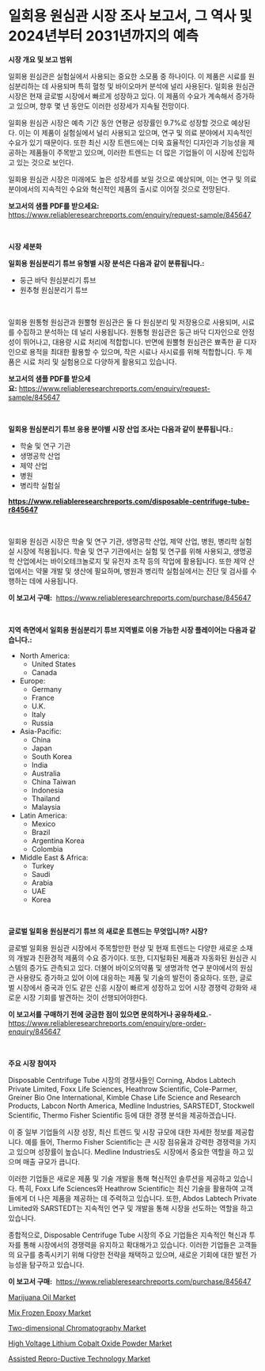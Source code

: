 <p><h1>일회용 원심관 시장 조사 보고서, 그 역사 및 2024년부터 2031년까지의 예측</h1></p><p><strong>시장 개요 및 보고 범위</strong></p>
<p><p>일회용 원심관은 실험실에서 사용되는 중요한 소모품 중 하나이다. 이 제품은 시료를 원심분리하는 데 사용되며 특히 혈청 및 바이오마커 분석에 널리 사용된다. 일회용 원심관 시장은 현재 글로벌 시장에서 빠르게 성장하고 있다. 이 제품의 수요가 계속해서 증가하고 있으며, 향후 몇 년 동안도 이러한 성장세가 지속될 전망이다. </p><p>일회용 원심관 시장은 예측 기간 동안 연평균 성장률인 9.7%로 성장할 것으로 예상된다. 이는 이 제품이 실험실에서 널리 사용되고 있으며, 연구 및 의료 분야에서 지속적인 수요가 있기 때문이다. 또한 최신 시장 트렌드에는 더욱 효율적인 디자인과 기능성을 제공하는 제품들이 주목받고 있으며, 이러한 트렌드는 더 많은 기업들이 이 시장에 진입하고 있는 것으로 보인다.</p><p>일회용 원심관 시장은 미래에도 높은 성장세를 보일 것으로 예상되며, 이는 연구 및 의료 분야에서의 지속적인 수요와 혁신적인 제품의 출시로 이어질 것으로 전망된다.</p></p>
<p><strong>보고서의 샘플 PDF를 받으세요:</strong> <a href="https://www.reliableresearchreports.com/enquiry/request-sample/845647">https://www.reliableresearchreports.com/enquiry/request-sample/845647</a></p>
<p>&nbsp;</p>
<p><strong>시장 세분화</strong></p>
<p><strong>일회용 원심분리기 튜브 유형별 시장 분석은 다음과 같이 분류됩니다.:</strong></p>
<p><ul><li>둥근 바닥 원심분리기 튜브</li><li>원추형 원심분리기 튜브</li></ul></p>
<p>&nbsp;</p>
<p><p>일회용 원통형 원심관과 원뿔형 원심관은 둘 다 원심분리 및 저장용으로 사용되며, 시료를 수집하고 분석하는 데 널리 사용됩니다. 원통형 원심관은 둥근 바닥 디자인으로 안정성이 뛰어나고, 대용량 시료 처리에 적합합니다. 반면에 원뿔형 원심관은 뾰족한 끝 디자인으로 용적을 최대한 활용할 수 있으며, 작은 시료나 사시료를 위해 적합합니다. 두 제품은 시료 처리 및 실험용으로 다양하게 활용되고 있습니다.</p></p>
<p><strong>보고서의 샘플 PDF를 받으세요:</strong>&nbsp;<a href="https://www.reliableresearchreports.com/enquiry/request-sample/845647">https://www.reliableresearchreports.com/enquiry/request-sample/845647</a></p>
<p>&nbsp;</p>
<p><strong> 일회용 원심분리기 튜브 응용 분야별 시장 산업 조사는 다음과 같이 분류됩니다.:</strong></p>
<p><ul><li>학술 및 연구 기관</li><li>생명공학 산업</li><li>제약 산업</li><li>병원</li><li>병리학 실험실</li></ul></p>
<p><strong><a href="https://www.reliableresearchreports.com/disposable-centrifuge-tube-r845647">https://www.reliableresearchreports.com/disposable-centrifuge-tube-r845647</a></strong></p>
<p>&nbsp;</p>
<p><p>일회용 원심관 시장은 학술 및 연구 기관, 생명공학 산업, 제약 산업, 병원, 병리학 실험실 시장에 적용됩니다. 학술 및 연구 기관에서는 실험 및 연구를 위해 사용되고, 생명공학 산업에서는 바이오테크놀로지 및 유전자 조작 등의 작업에 활용됩니다. 또한 제약 산업에서는 약물 개발 및 생산에 필요하며, 병원과 병리학 실험실에서는 진단 및 검사를 수행하는 데에 사용됩니다.</p></p>
<p><strong>이 보고서 구매:</strong>&nbsp; <a href="https://www.reliableresearchreports.com/purchase/845647">https://www.reliableresearchreports.com/purchase/845647</a></p>
<p>&nbsp;</p>
<p><strong>지역 측면에서 일회용 원심분리기 튜브 지역별로 이용 가능한 시장 플레이어는 다음과 같습니다.:</strong></p>
<p><ul>
    <li>
        North America:
        <ul>
            <li>United States</li>
            <li>Canada</li>
        </ul>
    </li>
    <li>
        Europe:
        <ul>
            <li>Germany</li>
            <li>France</li>
            <li>U.K.</li>
            <li>Italy</li>
            <li>Russia</li>
        </ul>
    </li>
    <li>
        Asia-Pacific:
        <ul>
            <li>China</li>
            <li>Japan</li>
            <li>South Korea</li>
            <li>India</li>
            <li>Australia</li>
            <li>China Taiwan</li>
            <li>Indonesia</li>
            <li>Thailand</li>
            <li>Malaysia</li>
        </ul>
    </li>
    <li>
        Latin America:
        <ul>
            <li>Mexico</li>
            <li>Brazil</li>
            <li>Argentina Korea</li>
            <li>Colombia</li>
        </ul>
    </li>
    <li>
        Middle East & Africa:
        <ul>
            <li>Turkey</li>
            <li>Saudi</li>
            <li>Arabia</li>
            <li>UAE</li>
            <li>Korea</li>
        </ul>
    </li>
    </ul></p>
<p>&nbsp;</p>
<p><strong>글로벌 일회용 원심분리기 튜브 의 새로운 트렌드는 무엇입니까? 시장?</strong></p>
<p><p>글로벌 일회용 원심관 시장에서 주목할만한 현상 및 현재 트렌드는 다양한 새로운 소재의 개발과 친환경적 제품의 수요 증가이다. 또한, 디지털화된 제품과 자동화된 원심관 시스템의 증가도 관측되고 있다. 더불어 바이오의약품 및 생명과학 연구 분야에서의 원심관 사용량도 증가하고 있어 이에 대응하는 제품 및 기술의 발전이 중요하다. 또한, 글로벌 시장에서 중국과 인도 같은 신흥 시장이 빠르게 성장하고 있어 시장 경쟁력 강화와 새로운 시장 기회를 발견하는 것이 선행되어야한다.</p></p>
<p><strong>이 보고서를 구매하기 전에 궁금한 점이 있으면 문의하거나 공유하세요.</strong>- <a href="https://www.reliableresearchreports.com/enquiry/pre-order-enquiry/845647">https://www.reliableresearchreports.com/enquiry/pre-order-enquiry/845647</a></p>
<p>&nbsp;</p>
<p><strong>주요 시장 참여자</strong></p>
<p><p>Disposable Centrifuge Tube 시장의 경쟁사들인 Corning, Abdos Labtech Private Limited, Foxx Life Sciences, Heathrow Scientific, Cole-Parmer, Greiner Bio One International, Kimble Chase Life Science and Research Products, Labcon North America, Medline Industries, SARSTEDT, Stockwell Scientific, Thermo Fisher Scientific 등에 대한 경쟁 분석을 제공하겠습니다. </p><p>이 중 일부 기업들의 시장 성장, 최신 트렌드 및 시장 규모에 대한 자세한 정보를 제공합니다. 예를 들어, Thermo Fisher Scientific는 큰 시장 점유율과 강력한 경쟁력을 가지고 있으며 성장률이 높습니다. Medline Industries도 시장에서 중요한 역할을 하고 있으며 매출 규모가 큽니다. </p><p>이러한 기업들은 새로운 제품 및 기술 개발을 통해 혁신적인 솔루션을 제공하고 있습니다. 특히, Foxx Life Sciences와 Heathrow Scientific는 최신 기술을 활용하여 고객들에게 더 나은 제품을 제공하는 데 주력하고 있습니다. 또한, Abdos Labtech Private Limited와 SARSTEDT는 지속적인 연구 및 개발을 통해 시장을 선도하는 역할을 하고 있습니다. </p><p>종합적으로, Disposable Centrifuge Tube 시장의 주요 기업들은 지속적인 혁신과 투자를 통해 시장에서의 경쟁력을 유지하고 확대해가고 있습니다. 이러한 기업들은 고객들의 요구를 충족시키기 위해 다양한 전략을 채택하고 있으며, 새로운 기회에 대한 발전 가능성을 탐구하고 있습니다.</p></p>
<p><strong>이 보고서 구매:</strong>&nbsp;&nbsp;<a href="https://www.reliableresearchreports.com/purchase/845647">https://www.reliableresearchreports.com/purchase/845647</a></p>
<p><p><a href="https://frill-swim-3cd.notion.site/Marijuana-Oil-Market-Trends-Forecast-and-Competitive-Analysis-to-2031-7326a44a20a24af7b374d2e8f9a347e1">Marijuana Oil Market</a></p><p><a href="https://issuu.com/reportprime-2/docs/mix-frozen-epoxy-market-size-2030.pptx">Mix Frozen Epoxy Market</a></p><p><a href="https://view.publitas.com/reportprime-1/two-dimensional-chromatography-market-insights-into-market-cagr-market-trends-and-growth-strategies/">Two-dimensional Chromatography Market</a></p><p><a href="https://issuu.com/reportprime-2/docs/high-voltage-lithium-cobalt-oxide-powder-market-si">High Voltage Lithium Cobalt Oxide Powder Market</a></p><p><a href="https://github.com/julyju69/Market-Research-Report-List-3/blob/main/assisted-repro-ductive-technology-market.md">Assisted Repro-Ductive Technology Market</a></p></p>